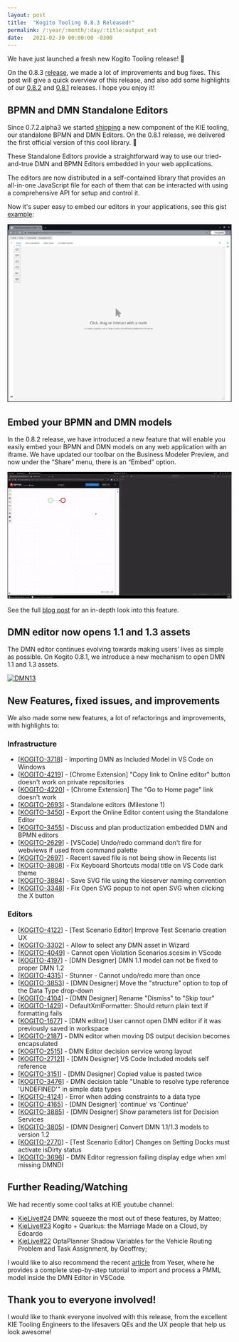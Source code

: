 ```yaml
---
layout: post
title:  "Kogito Tooling 0.8.3 Released!"
permalink: /:year/:month/:day/:title:output_ext
date:   2021-02-30 00:00:00 -0300
---
```

We have just launched a fresh new Kogito Tooling release! 🎉

On the 0.8.3 [release](https://github.com/kiegroup/kogito-tooling/releases/tag/0.8.3), we made a lot of improvements and bug fixes. This post will give a quick overview of this release, and also add some highlights of our [0.8.2](https://github.com/kiegroup/kogito-tooling/releases/tag/0.8.2) and [0.8.1](https://github.com/kiegroup/kogito-tooling/releases/tag/0.8.3) releases. I hope you enjoy it!

## BPMN and DMN Standalone Editors

Since 0.7.2.alpha3 we started [shipping](https://www.npmjs.com/package/@kogito-tooling/kie-editors-standalone) a new component of the KIE tooling, our standalone BPMN and DMN Editors. On the 0.8.1 release, we delivered the first official version of this cool library.  🎉

These Standalone Editors provide a straightforward way to use our tried-and-true DMN and BPMN Editors embedded in your web applications.

The editors are now distributed in a self-contained library that provides an all-in-one JavaScript file for each of them that can be interacted with using a comprehensive API for setup and control it.

Now it's super easy to embed our editors in your applications, see this gist [example](`https://gist.githubusercontent.com/ederign/88e3ddb31c2c1374a0afc6bfede80258/raw/feb180e8f3a8ff74701cb5a5e1383f0250c8f260/dmn-standalone.js`):

[![Standalone](/assets/2021/standalone.jpg "Standalone")](/assets/2021/standalone.jpg)

## Embed your BPMN and DMN models

In the 0.8.2 release, we have introduced a new feature that will enable you easily embed your BPMN and DMN models on any web application with an iframe. We have updated our toolbar on the Business Modeler Preview, and now under the “Share” menu, there is an “Embed” option.

[![Embed](/assets/2021/embed.gif "Embed")](/assets/2021/embed.gif)

See the full [blog post](https://blog.kie.org/2021/01/embed-your-bpmn-and-dmn-models.html) for an in-depth look into this feature.

## DMN editor now opens 1.1 and 1.3 assets

The DMN editor continues evolving towards making users’ lives as simple as possible. On Kogito 0.8.1, we introduce a new mechanism to open DMN 1.1 and 1.3 assets.

[![DMN13](/assets/2021/dmn-1-1-and-1-3-assets.gif "DMN13")](/assets/2021/dmn-1-1-and-1-3-assets.gif)

## New Features, fixed issues, and improvements

We also made some new features, a  lot of refactorings and improvements, with highlights to:

### Infrastructure

* [[KOGITO-3718](https://issues.redhat.com/browse/KOGITO-3718)] - Importing DMN as Included Model in VS Code on Windows
* [[KOGITO-4219](https://issues.redhat.com/browse/KOGITO-4219)]  - [Chrome Extension] "Copy link to Online editor" button doesn't work on private repositories
* [[KOGITO-4220](https://issues.redhat.com/browse/KOGITO-4220)]  - [Chrome Extension] The "Go to Home page" link doesn't work
* [[KOGITO-2693](https://issues.redhat.com/browse/KOGITO-2693)] - Standalone editors (Milestone 1)
* [[KOGITO-3450](https://issues.redhat.com/browse/KOGITO-3450)] - Export the Online Editor content using the Standalone Editor
* [[KOGITO-3455](https://issues.redhat.com/browse/KOGITO-3455)] - Discuss and plan productization embedded DMN and BPMN editors
* [[KOGITO-2629](https://issues.redhat.com/browse/KOGITO-2629)] - [VSCode] Undo/redo command don't fire for webviews if used from command palette
* [[KOGITO-2697](https://issues.redhat.com/browse/KOGITO-2697)] - Recent saved file is not being show in Recents list
* [[KOGITO-3808](https://issues.redhat.com/browse/KOGITO-3808)] - Fix Keyboard Shortcuts modal title on VS Code dark theme
* [[KOGITO-3884](https://issues.redhat.com/browse/KOGITO-3884)] - Save SVG file using the kieserver naming convention
* [[KOGITO-3348](https://issues.redhat.com/browse/KOGITO-3348)] - Fix Open SVG popup to not open SVG when clicking the X button

### Editors

* [[KOGITO-4122](https://issues.redhat.com/browse/KOGITO-4122)] - [Test Scenario Editor] Improve Test Scenario creation UX
* [[KOGITO-3302](https://issues.redhat.com/browse/KOGITO-3302)] - Allow to select any DMN asset in Wizard
* [[KOGITO-4049](https://issues.redhat.com/browse/KOGITO-4122)] - Cannot open Violation Scenarios.scesim in VScode
* [[KOGITO-4197](https://issues.redhat.com/browse/KOGITO-4197)] - [DMN Designer] DMN 1.1 model can not be fixed to proper DMN 1.2
* [[KOGITO-4315](https://issues.redhat.com/browse/KOGITO-4315)] - Stunner - Cannot undo/redo more than once
* [[KOGITO-3853](https://issues.redhat.com/browse/KOGITO-3853)] -  [DMN Designer] Move the "structure" option to top of the Data Type drop-down
* [[KOGITO-4104](https://issues.redhat.com/browse/KOGITO-4104)] -  [DMN Designer] Rename "Dismiss" to "Skip tour"
* [[KOGITO-1429](https://issues.redhat.com/browse/KOGITO-1429)]  - DefaultXmlFormatter: Should return plain text if formatting fails
* [[KOGITO-1677](https://issues.redhat.com/browse/KOGITO-1677)]  - [DMN editor] User cannot open DMN editor if it was previously saved in workspace
* [[KOGITO-2187](https://issues.redhat.com/browse/KOGITO-2187)]  - DMN editor when moving DS output decision becomes encapsulated
* [[KOGITO-2515](https://issues.redhat.com/browse/KOGITO-2515)]  - DMN Editor decision service wrong layout
* [[KOGITO-2712](https://issues.redhat.com/browse/KOGITO-2712)]] - [DMN Designer] VS Code Included models self reference
* [[KOGITO-3151](https://issues.redhat.com/browse/KOGITO-3151)]  - [DMN Designer] Copied value is pasted twice
* [[KOGITO-3476](https://issues.redhat.com/browse/KOGITO-3476)]  - DMN decision table "Unable to resolve type reference 'UNDEFINED'" in simple data types
* [[KOGITO-4124](https://issues.redhat.com/browse/KOGITO-4124)]  - Error when adding constraints to a data type
* [[KOGITO-4165](https://issues.redhat.com/browse/KOGITO-4165)]  - [DMN Designer] 'continue' vs 'Continue'
* [[KOGITO-3885](https://issues.redhat.com/browse/KOGITO-3885)] -  [DMN Designer] Show parameters list for Decision Services
* [[KOGITO-3805](https://issues.redhat.com/browse/KOGITO-3805)] - [DMN Designer] Convert DMN 1.1/1.3 models to version 1.2
* [[KOGITO-2770](https://issues.redhat.com/browse/KOGITO-2770)] - [Test Scenario Editor] Changes on Setting Docks must activate isDirty status
* [[KOGITO-3696](https://issues.redhat.com/browse/KOGITO-3696)] - DMN Editor regression failing display edge when xml missing DMNDI

## Further Reading/Watching

We had recently some cool talks at KIE youtube channel:

- [KieLive#24](https://www.youtube.com/watch?v=5HSdDQzG0wE&t=1s&ab_channel=KIE)  DMN: squeeze the most out of these features, by Matteo;
- [KieLive#23](https://www.youtube.com/watch?v=hY_eERFX_DQ&ab_channel=KIE)  Kogito + Quarkus: the Marriage Made on a Cloud, by Edoardo
- [KieLive#22](https://www.youtube.com/watch?v=ENKHGBMDaCM&ab_channel=KIE) OptaPlanner Shadow Variables for the Vehicle Routing Problem and Task Assignment, by Geoffrey;

I would like to also recommend the recent [article](https://blog.kie.org/2021/01/how-to-use-a-pmml-file-in-dmn-editor-vscode.html) from Yeser, where he provides a complete step-by-step tutorial to import and process a PMML model inside the DMN Editor in VSCode.

## Thank you to everyone involved!

I would like to thank everyone involved with this release, from the excellent KIE Tooling Engineers to the lifesavers QEs and the UX people that help us look awesome!

